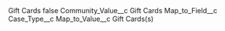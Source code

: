 <?xml version="1.0" encoding="UTF-8"?>
<CustomMetadata xmlns="http://soap.sforce.com/2006/04/metadata" xmlns:xsi="http://www.w3.org/2001/XMLSchema-instance" xmlns:xsd="http://www.w3.org/2001/XMLSchema">
    <label>Gift Cards</label>
    <protected>false</protected>
    <values>
        <field>Community_Value__c</field>
        <value xsi:type="xsd:string">Gift Cards</value>
    </values>
    <values>
        <field>Map_to_Field__c</field>
        <value xsi:type="xsd:string">Case_Type__c</value>
    </values>
    <values>
        <field>Map_to_Value__c</field>
        <value xsi:type="xsd:string">Gift Cards(s)</value>
    </values>
</CustomMetadata>
